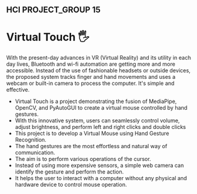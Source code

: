 ## HCI PROJECT_GROUP 15
# Virtual Touch 🖐️

With the present-day advances in VR (Virtual Reality) and its utility in each day lives, Bluetooth and wi-fi automation are getting more and more accessible. Instead of the use of fashionable headsets or outside devices, the proposed system tracks finger and hand movements and uses a webcam or built-in camera to process the computer. It's simple and effective.

- Virtual Touch is a project demonstrating the fusion of MediaPipe, OpenCV, and PyAutoGUI to create a virtual mouse controlled by hand gestures.
-  With this innovative system, users can seamlessly control volume, adjust brightness, and perform left and right clicks and double clicks
-	This project is to develop a Virtual Mouse using Hand Gesture Recognition.
-	The hand gestures are the most effortless and natural way of communication.
-	The aim is to perform various operations of the cursor.
-	Instead of using more expensive sensors, a simple web camera can identify the gesture and perform the action.
-	It helps the user to interact with a computer without any physical and hardware device to control mouse operation.
